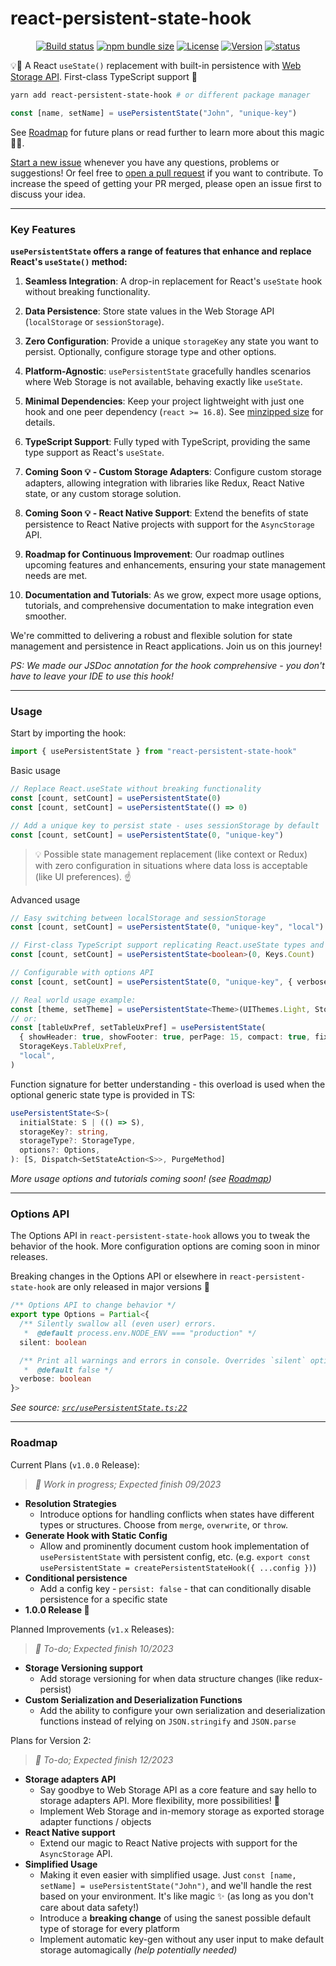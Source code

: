 # react-persistent-state-hook

<div align="center">

[![Build status](https://img.shields.io/github/actions/workflow/status/deniskabana/react-persistent-state-hook/pr-and-main-tests.yml?branch=main&style=for-the-badge)](/actions/workflows/pr-and-main-tests.yml)
[![npm bundle size](https://img.shields.io/bundlephobia/minzip/react-persistent-state-hook?style=for-the-badge)](https://bundlephobia.com/package/react-persistent-state-hook?style=for-the-badge)
[![License](https://img.shields.io/github/license/deniskabana/react-persistent-state-hook?style=for-the-badge)](./LICENSE)
[![Version](https://img.shields.io/npm/v/react-persistent-state-hook?style=for-the-badge)](https://www.npmjs.com/package/react-persistent-state-hook)
[![status](https://img.shields.io/badge/status-production_ready-green?style=for-the-badge)](https://www.npmjs.com/package/react-persistent-state-hook)

</div>

💡🧠 A React `useState()` replacement with built-in persistence with [Web Storage API](https://developer.mozilla.org/en-US/docs/Web/API/Web_Storage_API). First-class TypeScript support 💪

```bash
yarn add react-persistent-state-hook # or different package manager
```

```typescript
const [name, setName] = usePersistentState("John", "unique-key")
```

See [Roadmap](#roadmap) for future plans or read further to learn more about this magic 🧙‍♀️.

[Start a new issue](/issues) whenever you have any questions, problems or suggestions! Or feel free to [open a pull request](/pulls) if you want to contribute. To increase the speed of getting your PR merged, please open an issue first to discuss your idea.

---

### Key Features

**`usePersistentState` offers a range of features that enhance and replace React's `useState()` method:**

1. **Seamless Integration**: A drop-in replacement for React's `useState` hook without breaking functionality.

2. **Data Persistence**: Store state values in the Web Storage API (`localStorage` or `sessionStorage`).

3. **Zero Configuration**: Provide a unique `storageKey` any state you want to persist. Optionally, configure storage type and other options.

4. **Platform-Agnostic**: `usePersistentState` gracefully handles scenarios where Web Storage is not available, behaving exactly like `useState`.

5. **Minimal Dependencies**: Keep your project lightweight with just one hook and one peer dependency (`react >= 16.8`). See [minzipped size](#react-persistent-state-hook) for details.

6. **TypeScript Support**: Fully typed with TypeScript, providing the same type support as React's `useState`.

7. **Coming Soon 💡 - Custom Storage Adapters**: Configure custom storage adapters, allowing integration with libraries like Redux, React Native state, or any custom storage solution.

8. **Coming Soon 💡 - React Native Support**: Extend the benefits of state persistence to React Native projects with support for the `AsyncStorage` API.

9. **Roadmap for Continuous Improvement**: Our roadmap outlines upcoming features and enhancements, ensuring your state management needs are met.

10. **Documentation and Tutorials**: As we grow, expect more usage options, tutorials, and comprehensive documentation to make integration even smoother.

We're committed to delivering a robust and flexible solution for state management and persistence in React applications. Join us on this journey!

_PS: We made our JSDoc annotation for the hook comprehensive - you don't have to leave your IDE to use this hook!_

---

### Usage

Start by importing the hook:

```typescript
import { usePersistentState } from "react-persistent-state-hook"
```

Basic usage

```typescript
// Replace React.useState without breaking functionality
const [count, setCount] = usePersistentState(0)
const [count, setCount] = usePersistentState(() => 0)

// Add a unique key to persist state - uses sessionStorage by default
const [count, setCount] = usePersistentState(0, "unique-key")
```

> 💡 Possible state management replacement (like context or Redux) with zero configuration in situations where data loss is acceptable (like UI preferences). ☝️

Advanced usage

```typescript
// Easy switching between localStorage and sessionStorage
const [count, setCount] = usePersistentState(0, "unique-key", "local")
```

```typescript
// First-class TypeScript support replicating React.useState types and overloads 🎉
const [count, setCount] = usePersistentState<boolean>(0, Keys.Count)
```

```typescript
// Configurable with options API
const [count, setCount] = usePersistentState(0, "unique-key", { verbose: true })
```

```typescript
// Real world usage example:
const [theme, setTheme] = usePersistentState<Theme>(UIThemes.Light, StorageKeys.Theme, "local")
// or:
const [tableUxPref, setTableUxPref] = usePersistentState(
  { showHeader: true, showFooter: true, perPage: 15, compact: true, fixedHeader: true },
  StorageKeys.TableUxPref,
  "local",
)
```

Function signature for better understanding - this overload is used when the optional generic state type is provided in TS:

```typescript
usePersistentState<S>(
  initialState: S | (() => S),
  storageKey?: string,
  storageType?: StorageType,
  options?: Options,
): [S, Dispatch<SetStateAction<S>>, PurgeMethod]
```

_More usage options and tutorials coming soon! (see [Roadmap](#roadmap))_

---

### Options API

The Options API in `react-persistent-state-hook` allows you to tweak the behavior of the hook. More configuration options are coming soon in minor releases.

Breaking changes in the Options API or elsewhere in `react-persistent-state-hook` are only released in major versions 🤞

```typescript
/** Options API to change behavior */
export type Options = Partial<{
  /** Silently swallow all (even user) errors.
   *  @default process.env.NODE_ENV === "production" */
  silent: boolean

  /** Print all warnings and errors in console. Overrides `silent` option.
   *  @default false */
  verbose: boolean
}>
```

_See source: [`src/usePersistentState.ts:22`](./src/usePersistentState.ts#L22)_

---

### Roadmap

Current Plans (`v1.0.0` Release):

> _🚧 Work in progress; Expected finish 09/2023_

- **Resolution Strategies**
  - Introduce options for handling conflicts when states have different types or structures. Choose from `merge`, `overwrite`, or `throw`.
- **Generate Hook with Static Config**
  - Allow and prominently document custom hook implementation of `usePersistentState` with persistent config, etc. (e.g. `export const usePersistentState = createPersistentStateHook({ ...config })`)
- **Conditional persistence**
  - Add a config key - `persist: false` - that can conditionally disable persistence for a specific state
- **1.0.0 Release 🎉**

Planned Improvements (`v1.x` Releases):

> _📝 To-do; Expected finish 10/2023_

- **Storage Versioning support**
  - Add storage versioning for when data structure changes (like redux-persist)
- **Custom Serialization and Deserialization Functions**
  - Add the ability to configure your own serialization and deserialization functions instead of relying on `JSON.stringify` and `JSON.parse`

Plans for Version 2:

> _📝 To-do; Expected finish 12/2023_

- **Storage adapters API**
  - Say goodbye to Web Storage API as a core feature and say hello to storage adapters API. More flexibility, more possibilities! 🔄
  - Implement Web Storage and in-memory storage as exported storage adapter functions / objects
- **React Native support**
  - Extend our magic to React Native projects with support for the `AsyncStorage` API.
- **Simplified Usage**
  - Making it even easier with simplified usage. Just `const [name, setName] = usePersistentState("John")`, and we'll handle the rest based on your environment. It's like magic ✨ (as long as you don't care about data safety!)
  - Introduce a **breaking change** of using the sanest possible default type of storage for every platform
  - Implement automatic key-gen without any user input to make default storage automagically _(help potentially needed)_

